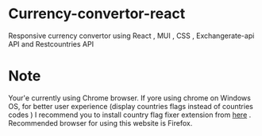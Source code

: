 # Currency-convertor-react
Responsive currency convertor using React , MUI , CSS , Exchangerate-api API and Restcountries API
# Note
Your'e currently using Chrome browser. If yore using chrome on Windows OS, for better user experience (display countries flags instead of countries codes ) I recommend you to install country flag fixer
extension from [here](https://chrome.google.com/webstore/detail/country-flag-fixer/jhcpefjbhmbkgjgipkhndplfbhdecijh) .
Recommended browser for using this website is Firefox.
